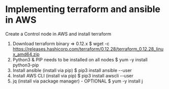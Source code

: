 # Implementing terraform and ansible in AWS
Create a Control node in AWS  and install terraform
1. Download terraform binary => 0.12.x
    $ wget -c https://releases.hashicorp.com/terraform/0.12.28/terraform_0.12.28_linux_amd64.zip
2. Python3 & PIP needs to be installed on all nodes
    $ yum -y install python3-pip
3. Install ansible (install via pip)
    $ pip3 install ansible --user
4. Install AWS CLI (install via pip) 
    $ pip3 install awscli --user 
5. jq (install via package manager) - OPTIONAL 
    $ yum -y install j